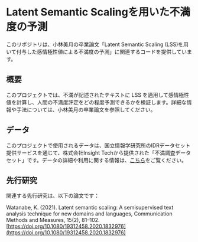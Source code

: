 # Latent Semantic Scalingを用いた不満度の予測

このリポジトリは、小林美月の卒業論文「Latent Semantic Scaling (LSS)を用いて付与した感情極性値による不満度の予測」に関連するコードを提供しています。

## 概要

このプロジェクトでは、不満が記述されたテキストに LSS を適用して感情極性値を計算し、人間の不満度評定をどの程度予測できるかを検証します。詳細な情報や手法については、小林美月の卒業論文を参照してください。

## データ

このプロジェクトで使用されるデータは、国立情報学研究所のIDRデータセット提供サービスを通じて、株式会社Insight Techから提供された「不満調査データセット」です。データの詳細や利用に関する情報は、[こちら](https://www.nii.ac.jp/dsc/idr/fuman/)をご覧ください。

## 先行研究

関連する先行研究は、以下の論文です：

Watanabe, K. (2021). Latent semantic scaling: A semisupervised text analysis technique for new domains and languages, Communication Methods and Measures, 15(2), 81–102. [https://doi.org/10.1080/19312458.2020.1832976](https://doi.org/10.1080/19312458.2020.1832976)




